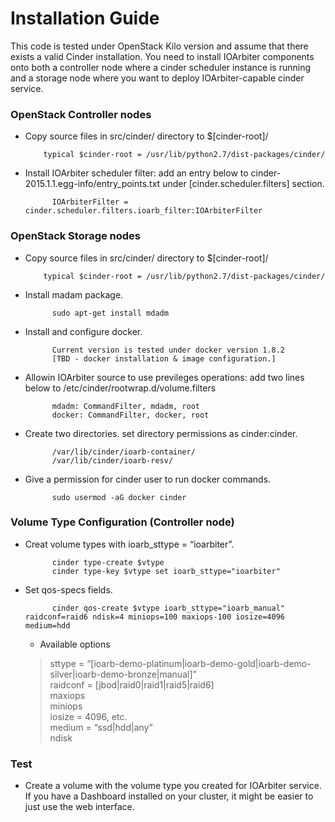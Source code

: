 # Installation Guide

This code is tested under OpenStack Kilo version and assume that there exists a valid Cinder installation.
You need to install IOArbiter components onto both a controller node where a cinder scheduler instance is running and 
a storage node where you want to deploy IOArbiter-capable cinder service.


### OpenStack Controller nodes 

  * Copy source files in src/cinder/ directory to $[cinder-root]/
        
            typical $cinder-root = /usr/lib/python2.7/dist-packages/cinder/

  * Install IOArbiter scheduler filter: add an entry below to cinder-2015.1.1.egg-info/entry_points.txt under [cinder.scheduler.filters] section.
          
              IOArbiterFilter = cinder.scheduler.filters.ioarb_filter:IOArbiterFilter
              

### OpenStack Storage nodes

  * Copy source files in src/cinder/ directory to $[cinder-root]/
        
            typical $cinder-root = /usr/lib/python2.7/dist-packages/cinder/

  * Install madam package.
      
              sudo apt-get install mdadm
          
  * Install and configure docker.
  
              Current version is tested under docker version 1.8.2
              [TBD - docker installation & image configuration.] 

  * Allowin IOArbiter source to use previleges operations: add two lines below to /etc/cinder/rootwrap.d/volume.filters
          
              mdadm: CommandFilter, mdadm, root
              docker: CommandFilter, docker, root
              
  * Create two directories. set directory permissions as cinder:cinder.
      
              /var/lib/cinder/ioarb-container/
              /var/lib/cinder/ioarb-resv/
              
  * Give a permission for cinder user to run docker commands.
      
              sudo usermod -aG docker cinder

### Volume Type Configuration (Controller node)
        
  * Creat volume types with ioarb_sttype = “ioarbiter”.
     
              cinder type-create $vtype
              cinder type-key $vtype set ioarb_sttype="ioarbiter"
     
  * Set qos-specs fields.
  
              cinder qos-create $vtype ioarb_sttype="ioarb_manual" raidconf=raid6 ndisk=4 miniops=100 maxiops-100 iosize=4096 medium=hdd

      * Available options<br>
      
      > sttype = “[ioarb-demo-platinum|ioarb-demo-gold|ioarb-demo-silver|ioarb-demo-bronze|manual]”<br>
      > raidconf = [jbod|raid0|raid1|raid5|raid6]<br>
      > maxiops<br>
      > miniops<br>
      > iosize = 4096, etc.<br>
      > medium = “ssd|hdd|any”<br>
      > ndisk<br>


### Test
     
  * Create a volume with the volume type you created for IOArbiter service. 
  If you have a Dashboard installed on your cluster, it might be easier to just use the web interface.
